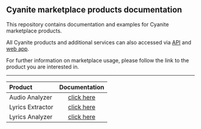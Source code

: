 ## Cyanite marketplace products documentation

This repository contains documentation and examples for Cyanite marketplace products. 
 
All Cyanite products and additional services can also accessed via [API](https://api-docs.cyanite.ai/) and [web app](https://cyanite.ai/). 
 
For further information on marketplace usage, please follow the link to the product you are interested in.
 
___

| Product | Documentation |
| :------------- |:-------------: |
| Audio Analyzer | [click here](audio_analyzer) |   
| Lyrics Extractor | [click here](lyrics_extractor) |
| Lyrics Analyzer | [click here](lyrics_analyzer) |
